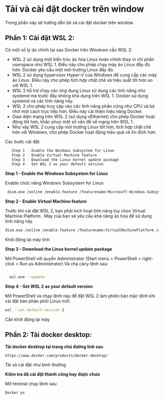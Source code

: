 # Tải và cài đặt docker trên window

Trong phần này sẽ hướng dẫn tải và cài đặt docker trên window.

## Phần 1: Cài đặt WSL 2:

Có một số lý do chính tại sao Docker trên Windows cần WSL 2:

 - WSL 2 sử dụng một kiến trúc ảo hóa Linux hoàn chỉnh thay vì chỉ phần userspace như WSL 1. Điều này cho phép chạy máy ảo Linux đầy đủ hơn. Docker yêu cầu một môi trường Linux đầy đủ.  
 - WSL 2 sử dụng hypervisor Hyper-V của Windows để cung cấp các máy ảo Linux. Điều này cho phép tích hợp chặt chẽ và hiệu suất tốt hơn so với WSL 1.  
 - WSL 2 hỗ trợ chạy các ứng dụng Linux sử dụng các tính năng như systemd mà trước đây không khả dụng trên WSL 1. Docker sử dụng systemd và các tính năng này.  
 - WSL 2 cho phép truy cập vào các tính năng phần cứng như CPU và bộ nhớ một cách trực tiếp hơn. Điều này cải thiện hiệu năng Docker.  
 - Giao diện mạng trên WSL 2 (sử dụng vEthernet) cho phép Docker hoạt động tốt hơn, khắc phục một số vấn đề về mạng trên WSL 1.  
 - Như vậy WSL 2 cung cấp môi trường Linux tốt hơn, tích hợp chặt chẽ hơn với Windows, cho phép Docker hoạt động hiệu quả và ổn định hơn.

Các bước cài đặt:  
 ```bash
	Step 1 - Enable the Windows Subsystem for Linux
	Step 2 - Enable Virtual Machine feature
	Step 3 - Download the Linux kernel update package
	Step 4 - Set WSL 2 as your default version
 ```


**Step 1 - Enable the Windows Subsystem for Linux**

Enable chức năng Windows Subsystem for Linux  

 ```bash
  dism.exe /online /enable-feature /featurename:Microsoft-Windows-Subsystem-Linux /all /norestart
 ```


**Step 2 - Enable Virtual Machine feature**  

Trước khi cài đặt WSL 2, bạn phải kích hoạt tính năng tùy chọn Virtual Machine Platform . Máy của bạn sẽ yêu cầu khả năng ảo hóa để sử dụng tính năng này.  

 ```bash
dism.exe /online /enable-feature /featurename:VirtualMachinePlatform /all /norestart
 ```

Khởi động lại máy tính  

**Step 3 - Download the Linux kernel update package**

Mở PowerShell với quyền Administrator (Start menu > PowerShell > right-click > Run as Administrator) Và chạ cácy lệnh sau:  

 ```bash

   wsl.exe --update

 ```

**Step 4 - Set WSL 2 as your default version**  

Mở PowerShell và chạy lệnh này để đặt WSL 2 làm phiên bản mặc định khi cài đặt bản phân phối Linux mới:  

 ```bash
wsl --set-default-version 2
 ```

Cần khởi động lại máy  


## Phần 2: Tải docker desktop:  

**Tải docker desktop tại trang chủ đường link sau**  

 ```bash
https://www.docker.com/products/docker-desktop/
 ```

Tải và cài đặt như bình thường

**Kiểm tra đã cài đặt thành công hay được chưa**    

Mở teminal chạy lệnh sau:  

 ```bash
 Docker ps
 ```

